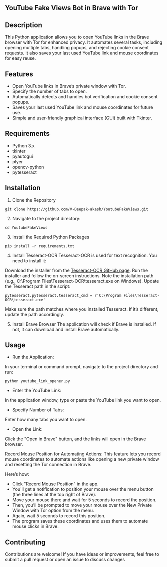 ## YouTube Fake Views Bot in Brave with Tor
## Description
This Python application allows you to open YouTube links in the Brave browser with Tor for enhanced privacy. It automates several tasks, including opening multiple tabs, handling popups, and rejecting cookie consent requests. It also saves your last used YouTube link and mouse coordinates for easy reuse.

## Features
- Open YouTube links in Brave’s private window with Tor.
- Specify the number of tabs to open.
- Automatically detects and handles bot verification and cookie consent popups.
- Saves your last used YouTube link and mouse coordinates for future use.
- Simple and user-friendly graphical interface (GUI) built with Tkinter.

## Requirements
- Python 3.x
- tkinter
- pyautogui
- plyer
- opencv-python
- pytesseract

## Installation
1. Clone the Repository
```
git clone https://github.com/V-Deepak-akash/YoutubeFakeViews.git
```
2. Navigate to the project directory:
```
cd YoutubeFakeViews
```
3. Install the Required Python Packages
```
pip install -r requirements.txt
```
4. Install Tesseract-OCR
Tesseract-OCR is used for text recognition. You need to install it:

Download the installer from the [Tesseract-OCR GitHub page](https://github.com/tesseract-ocr/tesseract).
Run the installer and follow the on-screen instructions.
Note the installation path (e.g., C:\Program Files\Tesseract-OCR\tesseract.exe on Windows).
Update the Tesseract path in the script:

```
pytesseract.pytesseract.tesseract_cmd = r'C:\Program Files\Tesseract-OCR\tesseract.exe'
```
Make sure the path matches where you installed Tesseract. If it’s different, update the path accordingly.

5. Install Brave Browser
The application will check if Brave is installed. If not, it can download and install Brave automatically.

## Usage
- Run the Application:

In your terminal or command prompt, navigate to the project directory and run:
```
python youtube_link_opener.py
```
- Enter the YouTube Link:

In the application window, type or paste the YouTube link you want to open.

- Specify Number of Tabs:

Enter how many tabs you want to open.

- Open the Link:

Click the "Open in Brave" button, and the links will open in the Brave browser.

Record Mouse Position for Automating Actions:
This feature lets you record mouse coordinates to automate actions like opening a new private window and resetting the Tor connection in Brave.

Here’s how:

- Click "Record Mouse Position" in the app.
- You'll get a notification to position your mouse over the menu button (the three lines at the top right of Brave).
- Move your mouse there and wait for 5 seconds to record the position.
- Then, you’ll be prompted to move your mouse over the New Private Window with Tor option from the menu.
- Again, wait 5 seconds to record this position.
- The program saves these coordinates and uses them to automate mouse clicks in Brave.
## Contributing
Contributions are welcome! If you have ideas or improvements, feel free to submit a pull request or open an issue to discuss changes
